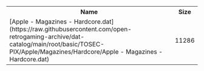 <table>
<tr><th>Name</th><th>Size</th></tr>
<tr><td>
[Apple - Magazines - Hardcore.dat](https://raw.githubusercontent.com/open-retrogaming-archive/dat-catalog/main/root/basic/TOSEC-PIX/Apple/Magazines/Hardcore/Apple - Magazines - Hardcore.dat)
</td><td>11286</td></tr>
</table>
